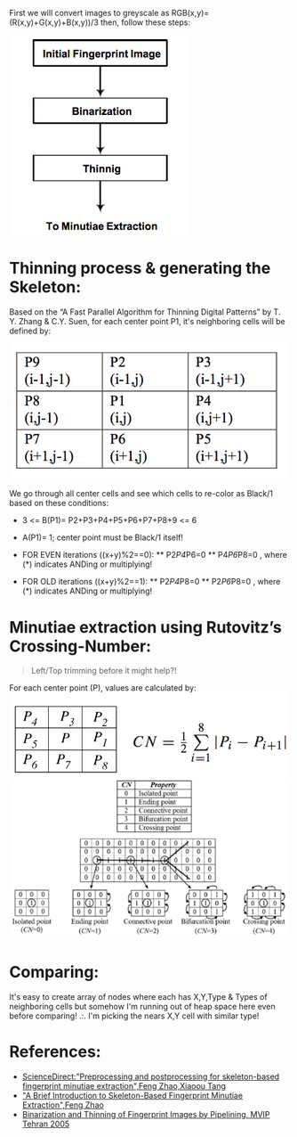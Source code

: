 First we will convert images to greyscale as RGB(x,y)= (R(x,y)+G(x,y)+B(x,y))/3
then, follow these steps:

![Steps](readme/steps.png)

# Thinning process & generating the Skeleton:


Based on the “A Fast Parallel Algorithm for Thinning Digital Patterns” by T. Y. Zhang & C.Y. Suen, for each center point P1, it's neighboring cells will be defined by:

![definning points](readme/thinning.png)

We go through all center cells and see which cells to re-color as Black/1 based on these conditions:

* 3 <= B(P1)= P2+P3+P4+P5+P6+P7+P8+9 <= 6
* A(P1)= 1; center point must be Black/1 itself!

* FOR EVEN iterations ((x+y)%2==0):
**	P2*P4*P6=0
**	P4*P6*P8=0 , where (*) indicates ANDing or multiplying!

* FOR OLD iterations ((x+y)%2==1):
**	P2*P4*P8=0
**	P2*P6*P8=0 , where (*) indicates ANDing or multiplying!


# Minutiae extraction using Rutovitz’s Crossing-Number:

> Left/Top trimming before it might help?!

For each center point (P), values are calculated by:
![Defining CN](readme/cn.png)
![CN Values](readme/cn2.png)

# Comparing:

It's easy to create array of nodes where each has X,Y,Type & Types of neighboring cells but somehow I'm running out of heap space here even before comparing!
.:. I'm picking the nears X,Y cell with similar type!


# References:

* [ScienceDirect:"Preprocessing and postprocessing for skeleton-based fingerprint minutiae extraction",Feng Zhao,Xiaoou Tang](http://citeseerx.ist.psu.edu/viewdoc/download?doi=10.1.1.108.5844&rep=rep1&type=pdf)
* ["A Brief Introduction to Skeleton-Based Fingerprint Minutiae Extraction",Feng Zhao](http://vc.sce.ntu.edu.sg/index_files/upload/USTC_BOOK/chapter6.pdf)
* [Binarization and Thinning of Fingerprint Images by Pipelining, MVIP Tehran 2005]( http://www.academia.edu/1946178/Binarization_and_Thinning_of_Fingerprint_Images_by_Pipelining )